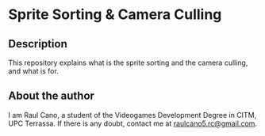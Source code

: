# Sprite Sorting & Camera Culling
## Description
This repository explains what is the sprite sorting and the camera culling, and what is for.
## About the author
I am Raul Cano, a student of the Videogames Development Degree in CITM, UPC Terrassa. 
If there is any doubt, contact me at raulcano5.rc@gmail.com.
